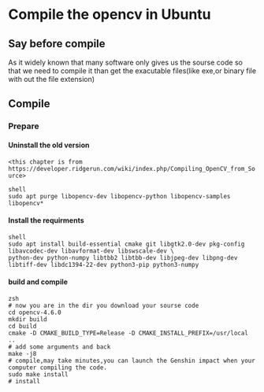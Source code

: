 # Compile the opencv in Ubuntu

## Say before compile

As it widely known that many software only gives us the sourse code so that we need to compile it than get the exacutable files(like exe,or binary file with out the file extension)

## Compile

### Prepare

#### Uninstall the old version

`<this chapter is from https://developer.ridgerun.com/wiki/index.php/Compiling_OpenCV_from_Source>`

```
shell
sudo apt purge libopencv-dev libopencv-python libopencv-samples libopencv*
```

#### Install the requirments

```
shell
sudo apt install build-essential cmake git libgtk2.0-dev pkg-config libavcodec-dev libavformat-dev libswscale-dev \
python-dev python-numpy libtbb2 libtbb-dev libjpeg-dev libpng-dev libtiff-dev libdc1394-22-dev python3-pip python3-numpy
```

#### build and compile

```
zsh
# now you are in the dir you download your sourse code
cd opencv-4.6.0
mkdir build
cd build
cmake -D CMAKE_BUILD_TYPE=Release -D CMAKE_INSTALL_PREFIX=/usr/local ..
# add some arguments and back
make -j8
# compile,may take minutes,you can launch the Genshin impact when your computer compiling the code.
sudo make install 
# install
```
